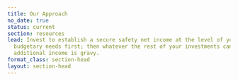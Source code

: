 ```yaml
---
title: Our Approach
no_date: true
status: current
section: resources
lead: Invest to establish a secure safety net income at the level of your barebones
  budgetary needs first; then whatever the rest of your investments can produce in
  additional income is gravy.
format_class: section-head
layout: section-head
---
```


